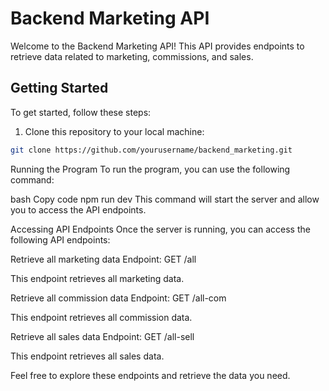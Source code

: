 # Backend Marketing API

Welcome to the Backend Marketing API! This API provides endpoints to retrieve data related to marketing, commissions, and sales.

## Getting Started

To get started, follow these steps:

1. Clone this repository to your local machine:

```bash
git clone https://github.com/yourusername/backend_marketing.git

```

Running the Program
To run the program, you can use the following command:

bash
Copy code
npm run dev
This command will start the server and allow you to access the API endpoints.

Accessing API Endpoints
Once the server is running, you can access the following API endpoints:

Retrieve all marketing data
Endpoint: GET /all

This endpoint retrieves all marketing data.

Retrieve all commission data
Endpoint: GET /all-com

This endpoint retrieves all commission data.

Retrieve all sales data
Endpoint: GET /all-sell

This endpoint retrieves all sales data.

Feel free to explore these endpoints and retrieve the data you need.
